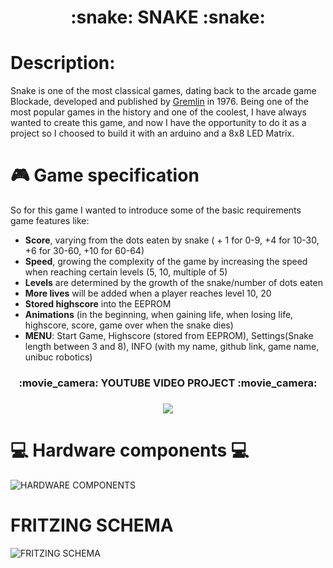 <h1 align="center">:snake: SNAKE :snake:</h1>

# Description:

Snake is one of the most classical games, dating back to the arcade game Blockade, developed and published by [Gremlin](https://en.wikipedia.org/wiki/Gremlin_Industries) in 1976.
Being one of the most popular games in the history and one of the coolest, I have always wanted to create this game, and now I have the opportunity to do it as a project so I choosed to build it with an arduino and a 8x8 LED Matrix.

# :video_game: Game specification

So for this game I wanted to introduce some of the basic requirements game features like:
 * **Score**, varying from the dots eaten by snake ( + 1 for 0-9, +4 for 10-30, +6 for 30-60, +10 for 60-64)
 * **Speed**, growing the complexity of the game by increasing the speed when reaching certain levels (5, 10, multiple of 5)
 * **Levels** are determined by the growth of the snake/number of dots eaten
 * **More lives** will be added when a player reaches level 10, 20
 * **Stored highscore** into the EEPROM
 * **Animations** (in the beginning, when gaining life, when losing life, highscore, score, game over when the snake dies)
 * **MENU**: Start Game, Highscore (stored from EEPROM), Settings(Snake length between 3 and 8), INFO (with my name, github link, game name, unibuc robotics)
 
<h3 align="center"> :movie_camera: YOUTUBE VIDEO PROJECT :movie_camera: <h3>
<p align="center">
  <img src="https://img.youtube.com/vi/OYyiEZAb2z8/0.jpg" href="https://www.youtube.com/watch?v=OYyiEZAb2z8">
</p>

# :computer: Hardware components :computer:
![HARDWARE COMPONENTS](https://i.ibb.co/L1JKzjy/Proiect.png)

# FRITZING SCHEMA
![FRITZING SCHEMA](https://i.ibb.co/Ph2XHk1/PROIECT-SNAKE.png)
